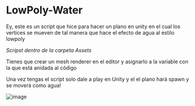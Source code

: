 # LowPoly-Water
Ey, este es un script que hice para hacer un plano en unity en el cual los vertices se mueven de tal manera que hace el efecto de agua al estilo lowpoly

*Scripst dentro de la carpeta Assets*

Tienes que crear un mesh renderer en el editor y asignarlo a la variable con la que está anidada al código 

Una vez tengas el script solo dale a play en Unity y el el plano hará spawn y se moverá como agua!

![image](https://github.com/user-attachments/assets/83dcfb0d-ca04-49c2-8cd0-acd8fc50bc74)
